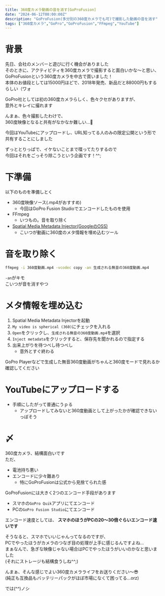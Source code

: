 ```yaml
---
title: 360度カメラ動画の音を消す[GoProFusion]
date: "2024-06-12T08:00:00Z"
description: "GoProFusion(多分別の360度カメラでも可)で撮影した動画の音を消す"
tags: ["360度カメラ","GoPro","GoProFusion","FFmpeg","YouTube"]
---
```


# 背景
先日、会社のメンバーと遊びに行く機会がありました   
そのときに、アクティビティを360度カメラで撮影すると面白いかな〜と思い、   
GoProFusionという360度カメラを中古で買いました！   
本体のお値段としては15000円ほどで、2018年発売、新品だと88000円もするらしい（ワォ   
    
GoPro社としては初の360度カメラらしく、色々クセがありますが、   
意外とキレイに撮れます   
   
んまぁ、色々撮影したわけで、   
360度映像となると共有がなかなか難しい...🤔   
    
今回はYouTubeにアップロードし、URL知ってる人のみの限定公開という形で    
共有することにしました   
   
ずっととりっぱで、イケないことまで喋ってたりするので   
今回はそれをごっそり除こうという企画です！^^;
     
# 下準備
以下のものを準備しとく
- 360度映像ソース(.mp4がおすすめ)
    - 今回はGoPro Fusion Studioでエンコードしたものを使用
- FFmpeg
    - いつもの。音を取り除く
- [Spatial Media Metadata Injector(GoogleのOSS)](https://github.com/google/spatial-media/releases/tag/v2.0)
    - こいつが動画に360度のメタ情報を埋め込むツール

# 音を取り除く
``` bash
ffmpeg -i 360度動画.mp4 -vcodec copy -an 生成される無音の360度動画.mp4
```
`-an`がキモ   
こいつが音を消すやつ

# メタ情報を埋め込む
1. Spatial Media Metadata Injectorを起動
2. `My video is spherical (360)`にチェックを入れる
3. `Open`をクリックし、`生成される無音の360度動画.mp4`を選択
4. `Inject metadata`をクリックすると、保存先を聞かれるので指定する
5. 出来上がりを待つべし待つべし
    - 意外とすぐ終わる

GoPro Playerなどで生成した無音360度動画がちゃんと360度モードで見れるか確認してください

# YouTubeにアップロードする
- 手順にしたがって普通にうｐる
    - アップロードしてみないと360度動画として上がったかが確認できないっぽそう

# 〆
360度カメラ、結構面白いです   
ただ、
- 電池持ち悪い
- エンコードに少々難あり
    - 特にGoProFusionは公式から見捨てられた感

GoProFusionには大きく2つのエンコード手段があります
- スマホの`GoPro Quik`アプリにてエンコード
- PCの`GoPro Fusion Studio`にてエンコード

エンコード速度としては、
**スマホのほうがPCの20〜30倍ぐらいエンコード速いです**    
    
そうなると、スマホでいいじゃんってなるのですが、   
PCでやったほうがカメラのつなぎ目の処理が上手に感じるんですよね...   
まぁなんで、急ぎな映像じゃない場合はPCでやったほうがいいのかなと思いました   
(それにストレージも結構食うしね^^;)    
    
んまぁ、そんな感じでよい360度カメラライフをお送りください〜😎    
(純正も互換品もバッテリーパックがほぼ市場になくて困ってる...orz)    
   
では(^^)ノシ
